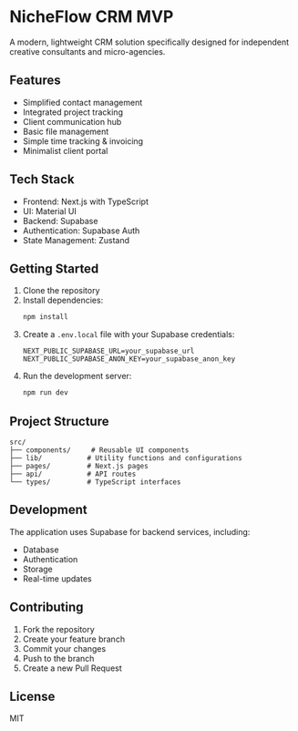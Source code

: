 # NicheFlow CRM MVP

A modern, lightweight CRM solution specifically designed for independent creative consultants and micro-agencies.

## Features

- Simplified contact management
- Integrated project tracking
- Client communication hub
- Basic file management
- Simple time tracking & invoicing
- Minimalist client portal

## Tech Stack

- Frontend: Next.js with TypeScript
- UI: Material UI
- Backend: Supabase
- Authentication: Supabase Auth
- State Management: Zustand

## Getting Started

1. Clone the repository
2. Install dependencies:
   ```bash
   npm install
   ```
3. Create a `.env.local` file with your Supabase credentials:
   ```
   NEXT_PUBLIC_SUPABASE_URL=your_supabase_url
   NEXT_PUBLIC_SUPABASE_ANON_KEY=your_supabase_anon_key
   ```
4. Run the development server:
   ```bash
   npm run dev
   ```

## Project Structure

```
src/
├── components/     # Reusable UI components
├── lib/           # Utility functions and configurations
├── pages/         # Next.js pages
├── api/           # API routes
└── types/         # TypeScript interfaces
```

## Development

The application uses Supabase for backend services, including:
- Database
- Authentication
- Storage
- Real-time updates

## Contributing

1. Fork the repository
2. Create your feature branch
3. Commit your changes
4. Push to the branch
5. Create a new Pull Request

## License

MIT
